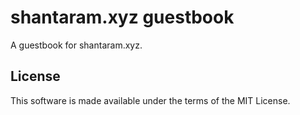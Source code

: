 # shantaram.xyz guestbook

A guestbook for shantaram.xyz.

## License

This software is made available under the terms of the MIT License.
